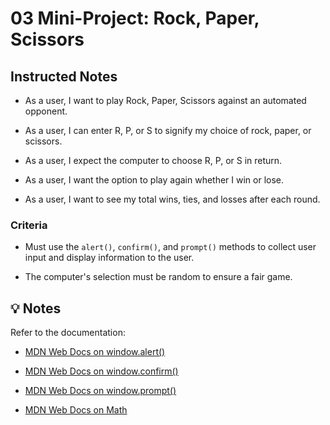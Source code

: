 # 03 Mini-Project: Rock, Paper, Scissors

## Instructed Notes

* As a user, I want to play Rock, Paper, Scissors against an automated opponent.

* As a user, I can enter R, P, or S to signify my choice of rock, paper, or scissors.

* As a user, I expect the computer to choose R, P, or S in return.

* As a user, I want the option to play again whether I win or lose.

* As a user, I want to see my total wins, ties, and losses after each round.

### Criteria

* Must use the `alert()`, `confirm()`, and `prompt()` methods to collect user input and display information to the user.

* The computer's selection must be random to ensure a fair game.

## 💡 Notes

Refer to the documentation:

* [MDN Web Docs on window.alert()](https://developer.mozilla.org/en-US/docs/Web/API/Window/alert)

* [MDN Web Docs on window.confirm()](https://developer.mozilla.org/en-US/docs/Web/API/Window/confirm)

* [MDN Web Docs on window.prompt()](https://developer.mozilla.org/en-US/docs/Web/API/Window/prompt)

* [MDN Web Docs on Math](https://developer.mozilla.org/en-US/docs/Web/JavaScript/Reference/Global_Objects/Math)